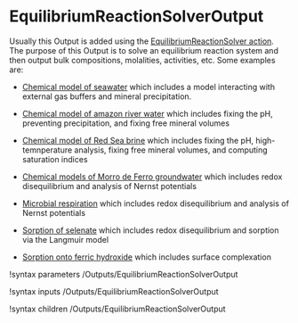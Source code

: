# EquilibriumReactionSolverOutput

Usually this Output is added using the [EquilibriumReactionSolver action](EquilibriumReactionSolver/index.md).  The purpose of this Output is to solve an equilibrium reaction system and then output bulk compositions, molalities, activities, etc.  Some examples are:

- [Chemical model of seawater](tests_and_examples/seawater.md) which includes a model interacting with external gas buffers and mineral precipitation.

- [Chemical model of amazon river water](tests_and_examples/amazon.md) which includes fixing the pH, preventing precipitation, and fixing free mineral volumes

- [Chemical model of Red Sea brine](tests_and_examples/red_sea.md) which includes fixing the pH, high-temnperature analysis, fixing free mineral volumes, and computing saturation indices

- [Chemical models of Morro de Ferro groundwater](tests_and_examples/morro.md) which includes redox disequilibrium and analysis of Nernst potentials

- [Microbial respiration](tests_and_examples/microbial_redox.md) which includes redox disequilibrium and analysis of Nernst potentials

- [Sorption of selenate](tests_and_examples/selenate.md) which includes redox disequilibrium and sorption via the Langmuir model

- [Sorption onto ferric hydroxide](tests_and_examples/surface_complexation.md) which includes surface complexation

!syntax parameters /Outputs/EquilibriumReactionSolverOutput

!syntax inputs /Outputs/EquilibriumReactionSolverOutput

!syntax children /Outputs/EquilibriumReactionSolverOutput
